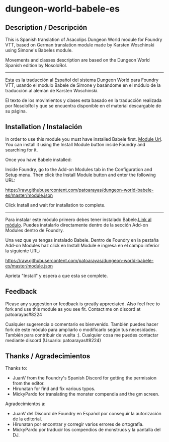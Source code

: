 # dungeon-world-babele-es

## Description / Descripción

This is Spanish translation of Asacolips Dungeon World module for Foundry VTT, based on German translation module made by Karsten Woschinski using Simone's Babeles module.

Movements and classes description are based on the Dungeon World Spanish edition by NosoloRol.

----

Esta es la traducción al Español del sistema Dungeon World para Foundry VTT, usando el modulo Babele de Simone y basándome en el módulo de la traducción al alemán de Karsten Woschinski.

El texto de los movimientos y clases esta basado en la traducción realizada por NosoloRol y que se encuentra disponible en el material descargable de su página.

## Installation / Instalación

In order to use this module you must have installed Babele first.
[Module Url](https://gitlab.com/riccisi/foundryvtt-babele). You can install it using the Install Module button inside Foundry and searching for it.

Once you have Babele installed:

Inside Foundry, go to the Add-on Modules tab in the Configuration and Setup menu.
Then click the Install Module button and enter the following URL:

 https://raw.githubusercontent.com/patoarayas/dungeon-world-babele-es/master/module.json

Click Install and wait for installation to complete.

----

Para instalar este módulo primero debes tener instalado Babele.[Link al módulo](https://gitlab.com/riccisi/foundryvtt-babele).
Puedes instalarlo directamente dentro de la sección Add-on Modules dentro de Foundry.

Una vez que ya tengas instalado Babele.
Dentro de Foundry en la pestaña Add-on Modules haz click en Install Module e ingresa en el campo inferior la siguiente URL:

 https://raw.githubusercontent.com/patoarayas/dungeon-world-babele-es/master/module.json

Aprieta "Install" y espera a que esta se complete.

## Feedback
Please any suggestion or feedback is greatly appreciated. Also feel free to fork and use this module as you see fit. Contact me on discord at patoarayas#8224

Cualquier sugerencia o comentario es bienvenido. También puedes hacer fork de este módulo para ampliarlo o modificarlo según tus necesidades. También para contribuir de vuelta :). Cualquier cosa me puedes contactar mediante discord (Usuario: patoarayas#8224)

## Thanks / Agradecimientos

Thanks to:
- JuanV from the Foundry's Spanish Discord for getting the permission from the editor.
- Hirunatan for find and fix various typos.
- MickyPardo for translating the monster compendia and the gm screen.


Agradecimientos a:
- JuanV del Discord de Foundry en Español por conseguir la autorización de la editorial.
- Hirunatan por encontrar y corregir varios errores de ortografía.
- MickyPardo por traducir los compendios de monstruos y la pantalla del DJ.




